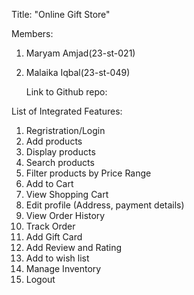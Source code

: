Title: "Online Gift Store"

Members:
1. Maryam Amjad(23-st-021)
2. Malaika Iqbal(23-st-049)

   Link to Github repo: 

List of Integrated Features:
1. Regristration/Login
2. Add products
3. Display products
4. Search products
5. Filter products by Price Range
6. Add to Cart
7. View Shopping Cart
8. Edit profile (Address, payment details)
9. View Order History
10. Track Order
11. Add Gift Card
12. Add Review and Rating
13. Add to wish list
14. Manage Inventory
15. Logout
